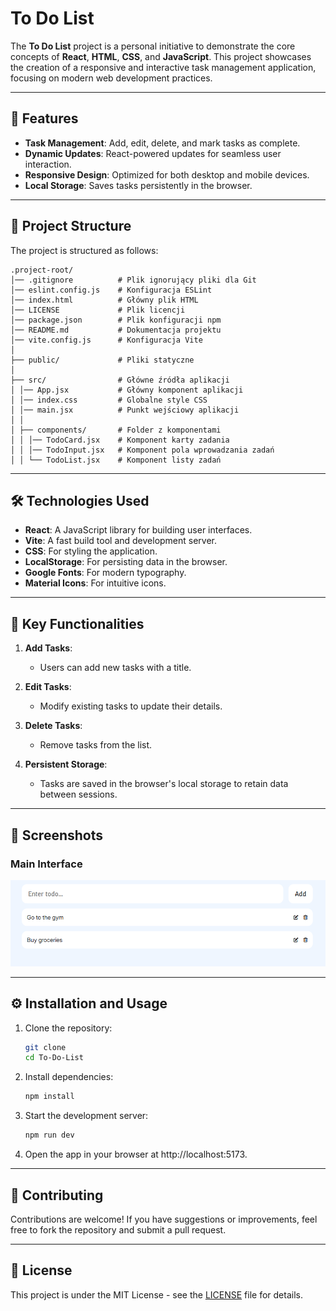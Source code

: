 # To Do List

The **To Do List** project is a personal initiative to demonstrate the core concepts of **React**, **HTML**, **CSS**, and **JavaScript**. This project showcases the creation of a responsive and interactive task management application, focusing on modern web development practices.

---

## 🚀 Features

- **Task Management**: Add, edit, delete, and mark tasks as complete.
- **Dynamic Updates**: React-powered updates for seamless user interaction.
- **Responsive Design**: Optimized for both desktop and mobile devices.
- **Local Storage**: Saves tasks persistently in the browser.

---

## 📂 Project Structure

The project is structured as follows:

```
.project-root/
│── .gitignore          # Plik ignorujący pliki dla Git
│── eslint.config.js    # Konfiguracja ESLint
│── index.html          # Główny plik HTML
│── LICENSE             # Plik licencji
│── package.json        # Plik konfiguracji npm
│── README.md           # Dokumentacja projektu
│── vite.config.js      # Konfiguracja Vite
│
├── public/             # Pliki statyczne
│
├── src/                # Główne źródła aplikacji
│ │── App.jsx           # Główny komponent aplikacji
│ │── index.css         # Globalne style CSS
│ │── main.jsx          # Punkt wejściowy aplikacji
│ │
│ ├── components/       # Folder z komponentami
│ │ │── TodoCard.jsx    # Komponent karty zadania
│ │ │── TodoInput.jsx   # Komponent pola wprowadzania zadań
│ │ └── TodoList.jsx    # Komponent listy zadań
```

---

## 🛠️ Technologies Used

- **React**: A JavaScript library for building user interfaces.
- **Vite**: A fast build tool and development server.
- **CSS**: For styling the application.
- **LocalStorage**: For persisting data in the browser.
- **Google Fonts**: For modern typography.
- **Material Icons**: For intuitive icons.

---

## 🌟 Key Functionalities

1. **Add Tasks**:

   - Users can add new tasks with a title.

2. **Edit Tasks**:

   - Modify existing tasks to update their details.

3. **Delete Tasks**:

   - Remove tasks from the list.

4. **Persistent Storage**:
   - Tasks are saved in the browser's local storage to retain data between sessions.

---

## 📸 Screenshots

### Main Interface

![Main Interface](public/screenshots/MainInterface.png)

---

## ⚙️ Installation and Usage

1. Clone the repository:
   ```bash
   git clone
   cd To-Do-List
   ```
2. Install dependencies:
   ```bash
   npm install
   ```
3. Start the development server:
   ```bash
   npm run dev
   ```
4. Open the app in your browser at http://localhost:5173.

---

## 🤝 Contributing

Contributions are welcome! If you have suggestions or improvements, feel free to fork the repository and submit a pull request.

---

## 📜 License

This project is under the MIT License - see the [LICENSE](./LICENSE) file for details.
